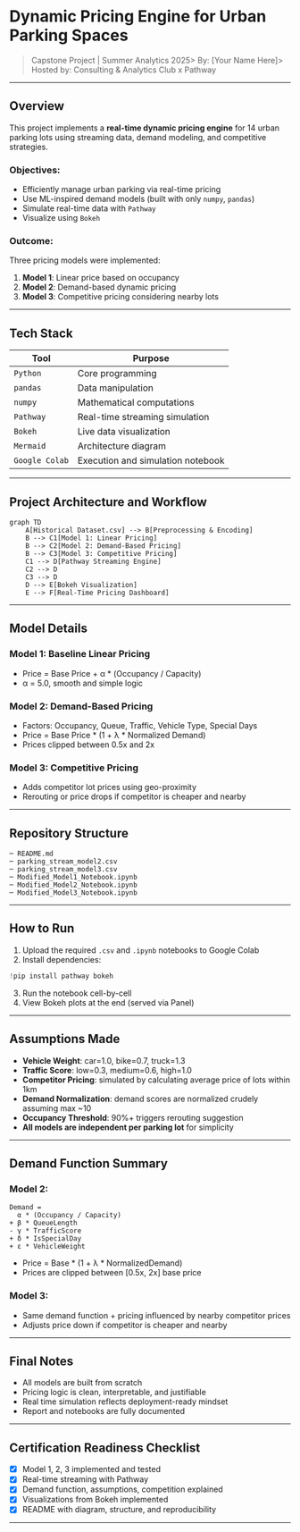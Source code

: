 # Dynamic Pricing Engine for Urban Parking Spaces

> Capstone Project | Summer Analytics 2025> By: [Your Name Here]> Hosted by: Consulting & Analytics Club x Pathway

---

## Overview

This project implements a **real-time dynamic pricing engine** for 14 urban parking lots using streaming data, demand modeling, and competitive strategies.

### Objectives:

- Efficiently manage urban parking via real-time pricing
- Use ML-inspired demand models (built with only `numpy`, `pandas`)
- Simulate real-time data with `Pathway`
- Visualize using `Bokeh`

### Outcome:

Three pricing models were implemented:

1. **Model 1**: Linear price based on occupancy
2. **Model 2**: Demand-based dynamic pricing
3. **Model 3**: Competitive pricing considering nearby lots

---

##  Tech Stack

| Tool           | Purpose                           |
| -------------- | --------------------------------- |
| `Python`       | Core programming                  |
| `pandas`       | Data manipulation                 |
| `numpy`        | Mathematical computations         |
| `Pathway`      | Real-time streaming simulation    |
| `Bokeh`        | Live data visualization           |
| `Mermaid`      | Architecture diagram              |
| `Google Colab` | Execution and simulation notebook |

---

## Project Architecture and Workflow

```mermaid
graph TD
    A[Historical Dataset.csv] --> B[Preprocessing & Encoding]
    B --> C1[Model 1: Linear Pricing]
    B --> C2[Model 2: Demand-Based Pricing]
    B --> C3[Model 3: Competitive Pricing]
    C1 --> D[Pathway Streaming Engine]
    C2 --> D
    C3 --> D
    D --> E[Bokeh Visualization]
    E --> F[Real-Time Pricing Dashboard]
```

---

##  Model Details

###  Model 1: Baseline Linear Pricing

- Price = Base Price + α * (Occupancy / Capacity)
- α = 5.0, smooth and simple logic

###  Model 2: Demand-Based Pricing

- Factors: Occupancy, Queue, Traffic, Vehicle Type, Special Days
- Price = Base Price * (1 + λ * Normalized Demand)
- Prices clipped between 0.5x and 2x

### Model 3: Competitive Pricing

- Adds competitor lot prices using geo-proximity
- Rerouting or price drops if competitor is cheaper and nearby

---

##  Repository Structure

```
─ README.md
─ parking_stream_model2.csv
─ parking_stream_model3.csv
─ Modified_Model1_Notebook.ipynb
─ Modified_Model2_Notebook.ipynb
─ Modified_Model3_Notebook.ipynb

```

---

##  How to Run

1. Upload the required `.csv` and `.ipynb` notebooks to Google Colab
2. Install dependencies:

```python
!pip install pathway bokeh
```

3. Run the notebook cell-by-cell
4. View Bokeh plots at the end (served via Panel)

---

##  Assumptions Made

- **Vehicle Weight**: car=1.0, bike=0.7, truck=1.3
- **Traffic Score**: low=0.3, medium=0.6, high=1.0
- **Competitor Pricing**: simulated by calculating average price of lots within 1km
- **Demand Normalization**: demand scores are normalized crudely assuming max ~10
- **Occupancy Threshold**: 90%+ triggers rerouting suggestion
- **All models are independent per parking lot** for simplicity

---

##  Demand Function Summary

### Model 2:
```text
Demand =
  α * (Occupancy / Capacity)
+ β * QueueLength
- γ * TrafficScore
+ δ * IsSpecialDay
+ ε * VehicleWeight
```
- Price = Base * (1 + λ * NormalizedDemand)
- Prices are clipped between [0.5x, 2x] base price

### Model 3:
- Same demand function + pricing influenced by nearby competitor prices
- Adjusts price down if competitor is cheaper and nearby

---

##  Final Notes

- All models are built from scratch 
- Pricing logic is clean, interpretable, and justifiable
- Real time simulation reflects deployment-ready mindset
- Report and notebooks are fully documented

---

##  Certification Readiness Checklist

- [x] Model 1, 2, 3 implemented and tested
- [x] Real-time streaming with Pathway
- [x] Demand function, assumptions, competition explained
- [x] Visualizations from Bokeh implemented
- [x] README with diagram, structure, and reproducibility

---


